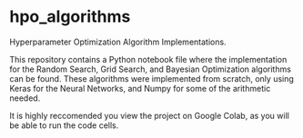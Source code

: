 # hpo_algorithms
Hyperparameter Optimization Algorithm Implementations.

This repository contains a Python notebook file where the implementation for the Random Search, Grid Search, and Bayesian Optimization algorithms can be found. These algorithms were implemented from scratch, only using Keras for the Neural Networks, and Numpy for some of the arithmetic needed.

It is highly reccomended you view the project on Google Colab, as you will be able to run the code cells.
